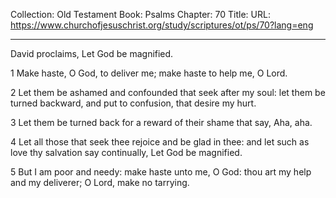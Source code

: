 Collection: Old Testament
Book: Psalms
Chapter: 70
Title: 
URL: https://www.churchofjesuschrist.org/study/scriptures/ot/ps/70?lang=eng

---

David proclaims, Let God be magnified.

1 Make haste, O God, to deliver me; make haste to help me, O Lord.

2 Let them be ashamed and confounded that seek after my soul: let them be turned backward, and put to confusion, that desire my hurt.

3 Let them be turned back for a reward of their shame that say, Aha, aha.

4 Let all those that seek thee rejoice and be glad in thee: and let such as love thy salvation say continually, Let God be magnified.

5 But I am poor and needy: make haste unto me, O God: thou art my help and my deliverer; O Lord, make no tarrying.
